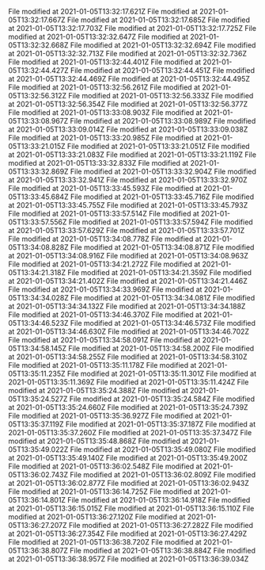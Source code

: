 
File modified at 2021-01-05T13:32:17.621Z
File modified at 2021-01-05T13:32:17.667Z
File modified at 2021-01-05T13:32:17.685Z
File modified at 2021-01-05T13:32:17.703Z
File modified at 2021-01-05T13:32:17.725Z
File modified at 2021-01-05T13:32:32.647Z
File modified at 2021-01-05T13:32:32.668Z
File modified at 2021-01-05T13:32:32.694Z
File modified at 2021-01-05T13:32:32.713Z
File modified at 2021-01-05T13:32:32.736Z
File modified at 2021-01-05T13:32:44.401Z
File modified at 2021-01-05T13:32:44.427Z
File modified at 2021-01-05T13:32:44.451Z
File modified at 2021-01-05T13:32:44.469Z
File modified at 2021-01-05T13:32:44.495Z
File modified at 2021-01-05T13:32:56.261Z
File modified at 2021-01-05T13:32:56.312Z
File modified at 2021-01-05T13:32:56.333Z
File modified at 2021-01-05T13:32:56.354Z
File modified at 2021-01-05T13:32:56.377Z
File modified at 2021-01-05T13:33:08.903Z
File modified at 2021-01-05T13:33:08.967Z
File modified at 2021-01-05T13:33:08.989Z
File modified at 2021-01-05T13:33:09.014Z
File modified at 2021-01-05T13:33:09.038Z
File modified at 2021-01-05T13:33:20.985Z
File modified at 2021-01-05T13:33:21.015Z
File modified at 2021-01-05T13:33:21.051Z
File modified at 2021-01-05T13:33:21.083Z
File modified at 2021-01-05T13:33:21.119Z
File modified at 2021-01-05T13:33:32.833Z
File modified at 2021-01-05T13:33:32.869Z
File modified at 2021-01-05T13:33:32.904Z
File modified at 2021-01-05T13:33:32.941Z
File modified at 2021-01-05T13:33:32.970Z
File modified at 2021-01-05T13:33:45.593Z
File modified at 2021-01-05T13:33:45.684Z
File modified at 2021-01-05T13:33:45.716Z
File modified at 2021-01-05T13:33:45.755Z
File modified at 2021-01-05T13:33:45.793Z
File modified at 2021-01-05T13:33:57.514Z
File modified at 2021-01-05T13:33:57.556Z
File modified at 2021-01-05T13:33:57.594Z
File modified at 2021-01-05T13:33:57.629Z
File modified at 2021-01-05T13:33:57.701Z
File modified at 2021-01-05T13:34:08.778Z
File modified at 2021-01-05T13:34:08.828Z
File modified at 2021-01-05T13:34:08.871Z
File modified at 2021-01-05T13:34:08.916Z
File modified at 2021-01-05T13:34:08.963Z
File modified at 2021-01-05T13:34:21.272Z
File modified at 2021-01-05T13:34:21.318Z
File modified at 2021-01-05T13:34:21.359Z
File modified at 2021-01-05T13:34:21.402Z
File modified at 2021-01-05T13:34:21.446Z
File modified at 2021-01-05T13:34:33.969Z
File modified at 2021-01-05T13:34:34.028Z
File modified at 2021-01-05T13:34:34.081Z
File modified at 2021-01-05T13:34:34.132Z
File modified at 2021-01-05T13:34:34.188Z
File modified at 2021-01-05T13:34:46.370Z
File modified at 2021-01-05T13:34:46.523Z
File modified at 2021-01-05T13:34:46.573Z
File modified at 2021-01-05T13:34:46.630Z
File modified at 2021-01-05T13:34:46.702Z
File modified at 2021-01-05T13:34:58.091Z
File modified at 2021-01-05T13:34:58.145Z
File modified at 2021-01-05T13:34:58.200Z
File modified at 2021-01-05T13:34:58.255Z
File modified at 2021-01-05T13:34:58.310Z
File modified at 2021-01-05T13:35:11.178Z
File modified at 2021-01-05T13:35:11.235Z
File modified at 2021-01-05T13:35:11.301Z
File modified at 2021-01-05T13:35:11.369Z
File modified at 2021-01-05T13:35:11.424Z
File modified at 2021-01-05T13:35:24.388Z
File modified at 2021-01-05T13:35:24.527Z
File modified at 2021-01-05T13:35:24.584Z
File modified at 2021-01-05T13:35:24.660Z
File modified at 2021-01-05T13:35:24.739Z
File modified at 2021-01-05T13:35:36.927Z
File modified at 2021-01-05T13:35:37.119Z
File modified at 2021-01-05T13:35:37.187Z
File modified at 2021-01-05T13:35:37.260Z
File modified at 2021-01-05T13:35:37.347Z
File modified at 2021-01-05T13:35:48.868Z
File modified at 2021-01-05T13:35:49.022Z
File modified at 2021-01-05T13:35:49.080Z
File modified at 2021-01-05T13:35:49.140Z
File modified at 2021-01-05T13:35:49.200Z
File modified at 2021-01-05T13:36:02.548Z
File modified at 2021-01-05T13:36:02.743Z
File modified at 2021-01-05T13:36:02.809Z
File modified at 2021-01-05T13:36:02.877Z
File modified at 2021-01-05T13:36:02.943Z
File modified at 2021-01-05T13:36:14.725Z
File modified at 2021-01-05T13:36:14.801Z
File modified at 2021-01-05T13:36:14.918Z
File modified at 2021-01-05T13:36:15.015Z
File modified at 2021-01-05T13:36:15.110Z
File modified at 2021-01-05T13:36:27.120Z
File modified at 2021-01-05T13:36:27.207Z
File modified at 2021-01-05T13:36:27.282Z
File modified at 2021-01-05T13:36:27.354Z
File modified at 2021-01-05T13:36:27.429Z
File modified at 2021-01-05T13:36:38.720Z
File modified at 2021-01-05T13:36:38.807Z
File modified at 2021-01-05T13:36:38.884Z
File modified at 2021-01-05T13:36:38.957Z
File modified at 2021-01-05T13:36:39.034Z